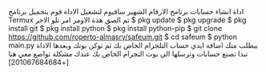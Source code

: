 اداة انشاء حسابات برنامج الارقام الشهير سافيوم 
لتشغيل الاداة قوم بتحميل برنامج Termux ثم الصق هذة الاومر امر تلو الاخر 
$ pkg update
$ pkg upgrade
$ pkg install git
$ pkg install python
$ pkg install python-pip
$ git clone https://github.com/roperto-almasry/safeum.git
$ cd safeum
$ python main.py
بيطلب منك اضافة ايدي حساب التلجرام الخاص بك ثم توكن بوتك وبعدها الاداة تبدا تصنع حسابات وترسلها الي بوت التجرام الخاص بك 
عندك مشكلة تواصع معي هنا [+201067684684]

